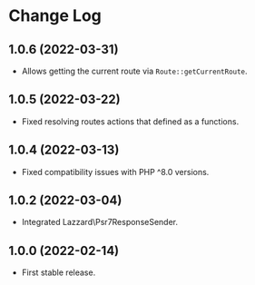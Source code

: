 # Change Log

## 1.0.6 (2022-03-31)

* Allows getting the current route via `Route::getCurrentRoute`.

## 1.0.5 (2022-03-22)

* Fixed resolving routes actions that defined as a functions.

## 1.0.4 (2022-03-13)

* Fixed compatibility issues with PHP ^8.0 versions.

## 1.0.2 (2022-03-04)

* Integrated Lazzard\Psr7ResponseSender.

## 1.0.0 (2022-02-14)

* First stable release.
